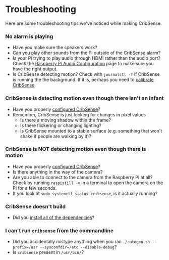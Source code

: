 # Troubleshooting

Here are some troubleshooting tips we've noticed while making CribSense.

### No alarm is playing

-   Have you make sure the speakers work?
-   Can you play other sounds from the Pi outside of the CribSense alarm?
-   Is your Pi trying to play audio through HDMI rather than the audio port? Check the [Raspberry Pi Audio Configuration](https://www.raspberrypi.org/documentation/configuration/audio-config.md) page to make sure you have the right output.
-   Is CribSense detecting motion? Check with `journalctl -f` if CribSense is running the the background. If it is, perhaps you need to [calibrate CribSense](./config.md)

### CribSense is detecting motion even though there isn't an infant

-   Have you properly [configured CribSense](./config.md)?
-   Remember, CribSense is just looking for changes in pixel values
    -   Is there a moving shadow within the frame?
    -   Is there flickering or changing lighting?
    -   Is CribSense mounted to a stable surface (e.g. something that won't shake if people are walking by it)?

### CribSense is NOT detecting motion even though there is motion

-   Have you properly [configured CribSense](./config.md)?
-   Is there anything in the way of the camera?
-   Are you able to connect to the camera from the Raspberry Pi at all? Check by running `raspistill -v` in a terminal to open the camera on the Pi for a few seconds.
-   If you look at `sudo systemctl status cribsense`, is it actually running?

### CribSense doesn't build
- Did you [install all of the dependencies](./sw-setup.md)?

### I can't run `cribsense` from the commandline
- Did you accidentally mistype anything when you ran `./autogen.sh --prefix=/usr --sysconfdir=/etc --disable-debug`?
- Is `cribsense` present in `/usr/bin/`?
